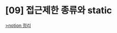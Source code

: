# [09] 접근제한 종류와 static
[>notion 정리](https://www.notion.so/95seulgi/09-static-88cdd89238aa444090284d3d674d5f78)